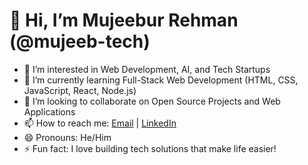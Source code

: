 # 👋 Hi, I’m Mujeebur Rehman (@mujeeb-tech)
- 👀 I’m interested in Web Development, AI, and Tech Startups
- 🌱 I’m currently learning Full-Stack Web Development (HTML, CSS, JavaScript, React, Node.js)
- 💞️ I’m looking to collaborate on Open Source Projects and Web Applications
- 📫 How to reach me: [Email](Mujeeburrehman.tech@gmail.com) | [LinkedIn]((https://www.linkedin.com/in/mujeebtech/))
- 😄 Pronouns: He/Him
- ⚡ Fun fact: I love building tech solutions that make life easier!

<!---
mujeeb-tech/mujeeb-tech is a ✨ special ✨ repository because its `README.md` (this file) appears on your GitHub profile.
You can click the Preview link to take a look at your changes.
--->
